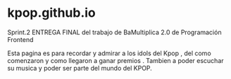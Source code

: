 # kpop.github.io
Sprint.2
ENTREGA FINAL del trabajo de BaMultiplica 2.0 de Programación Frontend

Esta pagina es para recordar y admirar a los idols del Kpop , del como comenzaron y como llegaron a ganar premios . Tambien a poder escuchar su musica y poder ser parte del mundo del KPOP.
